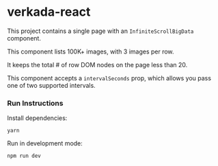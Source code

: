 # verkada-react

This project contains a single page with an `InfiniteScrollBigData` component.

This component lists 100K+ images, with 3 images per row.

It keeps the total # of row DOM nodes on the page less than 20.

This component accepts a `intervalSeconds` prop, which allows you pass one of two supported intervals.

### Run Instructions

Install dependencies:

`yarn`

Run in development mode:

`npm run dev`